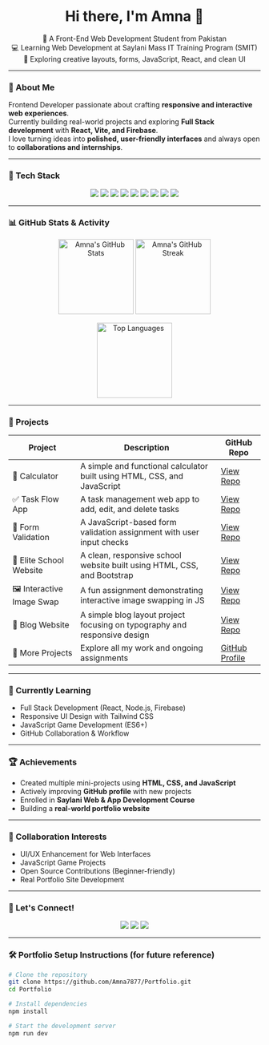 
<h1 align="center">Hi there, I'm Amna 👋</h1>

<p align="center">
  🌸 A Front-End Web Development Student from Pakistan <br>
  💻 Learning Web Development at Saylani Mass IT Training Program (SMIT) <br>
  🌱 Exploring creative layouts, forms, JavaScript, React, and clean UI <br>
</p>

---

### 💫 About Me  
Frontend Developer passionate about crafting **responsive and interactive web experiences**.  
Currently building real-world projects and exploring **Full Stack development** with **React, Vite, and Firebase**.  
I love turning ideas into **polished, user-friendly interfaces** and always open to **collaborations and internships**.

---

### 🧰 Tech Stack
<p align="center">
  <img src="https://img.shields.io/badge/HTML5-E34F26?style=for-the-badge&logo=html5&logoColor=white"/>
  <img src="https://img.shields.io/badge/CSS3-1572B6?style=for-the-badge&logo=css3&logoColor=white"/>
  <img src="https://img.shields.io/badge/Bootstrap-563D7C?style=for-the-badge&logo=bootstrap&logoColor=white"/>
  <img src="https://img.shields.io/badge/JavaScript%20(ES6)-F7DF1E?style=for-the-badge&logo=javascript&logoColor=black"/>
  <img src="https://img.shields.io/badge/React-61DAFB?style=for-the-badge&logo=react&logoColor=black"/>
  <img src="https://img.shields.io/badge/Vite-646CFF?style=for-the-badge&logo=vite&logoColor=white"/>
  <img src="https://img.shields.io/badge/Firebase-FFCA28?style=for-the-badge&logo=firebase&logoColor=black"/>
  <img src="https://img.shields.io/badge/Git-F05032?style=for-the-badge&logo=git&logoColor=white"/>
  <img src="https://img.shields.io/badge/GitHub-181717?style=for-the-badge&logo=github&logoColor=white"/>
</p>

---

### 📊 GitHub Stats & Activity

<p align="center">
  <!-- GitHub Profile Stats -->
  <img src="https://github-readme-stats.vercel.app/api?username=Amna7877&show_icons=true&theme=tokyonight&border_radius=10" alt="Amna's GitHub Stats" height="150px"/>

  <!-- GitHub Streak Stats (Fixed Link) -->
  <img src="https://streak-stats.demolab.com?user=Amna7877&theme=tokyonight&border_radius=10" alt="Amna's GitHub Streak" height="150px"/>
</p>

<!-- Top Languages -->
<p align="center">
  <img src="https://github-readme-stats.vercel.app/api/top-langs/?username=Amna7877&layout=compact&theme=tokyonight&border_radius=10" alt="Top Languages" height="150px"/>
</p>


---

### 🚀 Projects

| Project | Description | GitHub Repo |
|----------|--------------|-------------|
| 🧮 Calculator | A simple and functional calculator built using HTML, CSS, and JavaScript | [View Repo](https://github.com/Amna7877/Calculator) |
| ✅ Task Flow App | A task management web app to add, edit, and delete tasks | [View Repo](https://github.com/Amna7877/Task-Flow-App) |
| 🧾 Form Validation | A JavaScript-based form validation assignment with user input checks | [View Repo](https://github.com/Amna7877/JS-Assignment-02-Form-Validation) |
| 🏫 Elite School Website | A clean, responsive school website built using HTML, CSS, and Bootstrap | [View Repo](https://github.com/Amna7877/Elite-School-Website) |
| 🖼️ Interactive Image Swap | A fun assignment demonstrating interactive image swapping in JS | [View Repo](https://github.com/Amna7877/HTML-Assignment-10-Interactive-Image-Swap) |
| 📝 Blog Website | A simple blog layout project focusing on typography and responsive design | [View Repo](https://github.com/Amna7877/Blog) |
| 🌟 More Projects | Explore all my work and ongoing assignments | [GitHub Profile](https://github.com/Amna7877) |

---

### 📘 Currently Learning

- Full Stack Development (React, Node.js, Firebase)
- Responsive UI Design with Tailwind CSS
- JavaScript Game Development (ES6+)
- GitHub Collaboration & Workflow

---

### 🏆 Achievements

- Created multiple mini-projects using **HTML, CSS, and JavaScript**
- Actively improving **GitHub profile** with new projects
- Enrolled in **Saylani Web & App Development Course**
- Building a **real-world portfolio website**

---

### 🤝 Collaboration Interests

- UI/UX Enhancement for Web Interfaces  
- JavaScript Game Projects  
- Open Source Contributions (Beginner-friendly)  
- Real Portfolio Site Development   

---

### 💖 Let's Connect!

<p align="center">
  <a href="mailto:amnamehmoodofficial78@gmail.com"><img src="https://img.shields.io/badge/Email-amna.mehmood%40gmail.com-red?style=for-the-badge&logo=gmail&logoColor=white"/></a>
  <a href="https://github.com/Amna7877"><img src="https://img.shields.io/badge/GitHub-Amna7877-181717?style=for-the-badge&logo=github&logoColor=white"/></a>
  <a href="https://www.linkedin.com/in/amna-mehmood-611430371"><img src="https://img.shields.io/badge/LinkedIn-Amna%20Mehmood-0077B5?style=for-the-badge&logo=linkedin&logoColor=white"/></a>
</p>

---

### 🛠 Portfolio Setup Instructions (for future reference)
```bash
# Clone the repository
git clone https://github.com/Amna7877/Portfolio.git
cd Portfolio

# Install dependencies
npm install

# Start the development server
npm run dev

